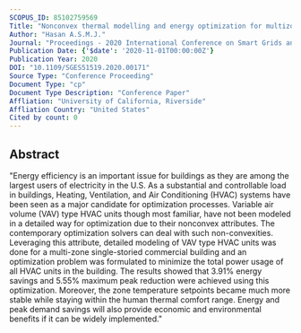 ```yaml
---
SCOPUS_ID: 85102759569
Title: "Nonconvex thermal modelling and energy optimization for multizone commercial buildings with VAV type HVAC units"
Author: "Hasan A.S.M.J."
Journal: "Proceedings - 2020 International Conference on Smart Grids and Energy Systems, SGES 2020"
Publication Date: {'$date': '2020-11-01T00:00:00Z'}
Publication Year: 2020
DOI: "10.1109/SGES51519.2020.00171"
Source Type: "Conference Proceeding"
Document Type: "cp"
Document Type Description: "Conference Paper"
Affliation: "University of California, Riverside"
Affliation Country: "United States"
Cited by count: 0
---
```


## Abstract
"Energy efficiency is an important issue for buildings as they are among the largest users of electricity in the U.S. As a substantial and controllable load in buildings, Heating, Ventilation, and Air Conditioning (HVAC) systems have been seen as a major candidate for optimization processes. Variable air volume (VAV) type HVAC units though most familiar, have not been modeled in a detailed way for optimization due to their nonconvex attributes. The contemporary optimization solvers can deal with such non-convexities. Leveraging this attribute, detailed modeling of VAV type HVAC units was done for a multi-zone single-storied commercial building and an optimization problem was formulated to minimize the total power usage of all HVAC units in the building. The results showed that 3.91% energy savings and 5.55% maximum peak reduction were achieved using this optimization. Moreover, the zone temperature setpoints became much more stable while staying within the human thermal comfort range. Energy and peak demand savings will also provide economic and environmental benefits if it can be widely implemented."
